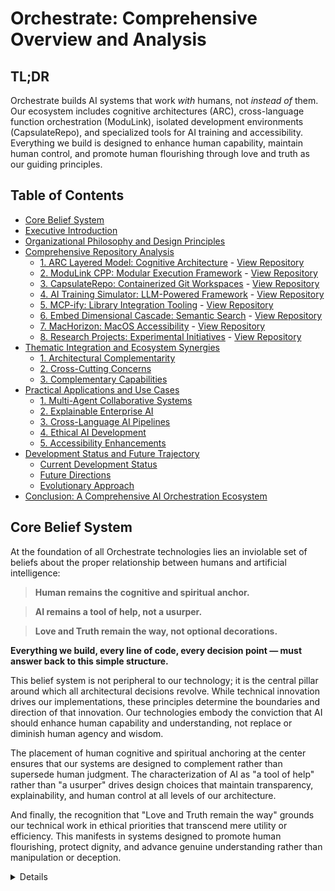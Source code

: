 # Orchestrate: Comprehensive Overview and Analysis

## TL;DR

Orchestrate builds AI systems that work *with* humans, not *instead of* them. Our ecosystem includes cognitive architectures (ARC), cross-language function orchestration (ModuLink), isolated development environments (CapsulateRepo), and specialized tools for AI training and accessibility. Everything we build is designed to enhance human capability, maintain human control, and promote human flourishing through love and truth as our guiding principles.

## Table of Contents

- [Core Belief System](#core-belief-system)
- [Executive Introduction](#executive-introduction)
- [Organizational Philosophy and Design Principles](#organizational-philosophy-and-design-principles)
- [Comprehensive Repository Analysis](#comprehensive-repository-analysis)
  - [1. ARC Layered Model: Cognitive Architecture](#1-arc-layered-model-cognitive-architecture-for-explainable-intelligence) - [View Repository](https://github.com/orchestrate-solutions/ARC-Layered-Model)
  - [2. ModuLink CPP: Modular Execution Framework](#2-modulink-cpp-modular-execution-orchestration-framework) - [View Repository](https://github.com/orchestrate-solutions/modulink_cpp)
  - [3. CapsulateRepo: Containerized Git Workspaces](#3-capsulaterepo-containerized-git-workspaces-for-multi-agent-development) - [View Repository](https://github.com/orchestrate-solutions/capsulate-repo)
  - [4. AI Training Simulator: LLM-Powered Framework](#4-ai-training-simulator-llm-powered-simulation-framework) - [View Repository](https://github.com/orchestrate-solutions/ai-training-simulator)
  - [5. MCP-ify: Library Integration Tooling](#5-mcp-ify-library-integration-tooling-for-ai-systems) - [View Repository](https://github.com/orchestrate-solutions/mcp-ify)
  - [6. Embed Dimensional Cascade: Semantic Search](#6-embed-dimensional-cascade-optimized-semantic-search) - [View Repository](https://github.com/orchestrate-solutions/embed-dimensional-cascade)
  - [7. MacHorizon: MacOS Accessibility](#7-machorizon-accessibility-focused-macos-integration) - [View Repository](https://github.com/orchestrate-solutions/MacHorizon)
  - [8. Research Projects: Experimental Initiatives](#8-research-projects-experimental-initiatives) - [View Repository](https://github.com/orchestrate-solutions/research-projects)
- [Thematic Integration and Ecosystem Synergies](#thematic-integration-and-ecosystem-synergies)
  - [1. Architectural Complementarity](#1-architectural-complementarity)
  - [2. Cross-Cutting Concerns](#2-cross-cutting-concerns)
  - [3. Complementary Capabilities](#3-complementary-capabilities)
- [Practical Applications and Use Cases](#practical-applications-and-use-cases)
  - [1. Multi-Agent Collaborative Systems](#1-multi-agent-collaborative-systems)
  - [2. Explainable Enterprise AI](#2-explainable-enterprise-ai)
  - [3. Cross-Language AI Pipelines](#3-cross-language-ai-pipelines)
  - [4. Ethical AI Development](#4-ethical-ai-development)
  - [5. Accessibility Enhancements](#5-accessibility-enhancements)
- [Development Status and Future Trajectory](#development-status-and-future-trajectory)
  - [Current Development Status](#current-development-status)
  - [Future Directions](#future-directions)
  - [Evolutionary Approach](#evolutionary-approach)
- [Conclusion: A Comprehensive AI Orchestration Ecosystem](#conclusion-a-comprehensive-ai-orchestration-ecosystem)

## Core Belief System

At the foundation of all Orchestrate technologies lies an inviolable set of beliefs about the proper relationship between humans and artificial intelligence:

> **Human remains the cognitive and spiritual anchor.**

> **AI remains a tool of help, not a usurper.**

> **Love and Truth remain the way, not optional decorations.**

**Everything we build, every line of code, every decision point — must answer back to this simple structure.**

This belief system is not peripheral to our technology; it is the central pillar around which all architectural decisions revolve. While technical innovation drives our implementations, these principles determine the boundaries and direction of that innovation. Our technologies embody the conviction that AI should enhance human capability and understanding, not replace or diminish human agency and wisdom.

The placement of human cognitive and spiritual anchoring at the center ensures that our systems are designed to complement rather than supersede human judgment. The characterization of AI as "a tool of help" rather than "a usurper" drives design choices that maintain transparency, explainability, and human control at all levels of our architecture. 

And finally, the recognition that "Love and Truth remain the way" grounds our technical work in ethical priorities that transcend mere utility or efficiency. This manifests in systems designed to promote human flourishing, protect dignity, and advance genuine understanding rather than manipulation or deception.

<details>

### Purpose and Spiritual Foundation

Ultimately, our work is anchored in faith, hope, and love. The greatest of these being love. We recognize that we answer to God in all that we do, and our highest aspiration is to do His will through our work. This spiritual foundation has profound implications for how we approach technology development:

1. **Accountability**: We build systems that are accountable not only to human oversight of righteousness, justice, and mercy.

2. **Love**: We long to show the love of Jesus in all that we do — not as a secondary concern, but as the central imperative that shapes algorithmic design, user experience, and system architecture.

3. **Human Dignity**: We recognize that every person deserves to be shown love simply because they are loved by God — not because of what they can do, produce, or contribute.

4. **Kingdom Work**: We view our contributions not merely as advancement or products, but as an expression of Love for His Kingdom.

This spiritual foundation informs every aspect of our technical architecture. From the human-in-the-loop safeguards in our ARC Layered Model to the collaborative frameworks of CapsulateRepo, our systems are designed to honor both human dignity and divine purpose.

## Executive Introduction

The Orchestrate organization represents a meticulously crafted ecosystem of interrelated technologies, frameworks, and methodologies designed to address the increasingly complex challenges in artificial intelligence orchestration, cognitive architecture development, and multi-agent system coordination. Through a strategic portfolio of complementary repositories, Orchestrate offers comprehensive solutions spanning from foundational cognitive architectures to specialized tools for language-agnostic function orchestration, containerized agent isolation, and performance-optimized embedding techniques.

This document provides an exhaustive exploration of the Orchestrate ecosystem, analyzing each repository's core functionality, architectural principles, integration capabilities, and potential applications within the broader AI and automation landscape. By examining these components both individually and as an integrated whole, we aim to illustrate how Orchestrate is addressing fundamental challenges in explainable AI, cross-language integration, multi-agent coordination, and human-AI collaboration paradigms.

## Organizational Philosophy and Design Principles

Orchestrate operates on several foundational principles that inform the architecture and implementation of all its repositories:

1. **Modular Composability**: Each component within the ecosystem is designed with clearly defined interfaces and responsibilities, enabling flexible composition and reconfiguration to address diverse use cases.

2. **Cross-Language Interoperability**: Recognizing the polyglot nature of modern software development, Orchestrate prioritizes seamless integration across programming languages, enabling development teams to leverage the strengths of different technology stacks.

3. **Explainable Accountability**: Throughout the ecosystem, transparency and auditability are built into the architecture, ensuring that decisions, actions, and processes can be traced, explained, and justified.

4. **Ethical Algorithmic Design**: Especially evident in the ARC Layered Model, ethical considerations are treated as first-class citizens within the architecture, not as afterthoughts or external constraints.

5. **Human-AI Collaborative Intelligence**: The tools and frameworks are designed with the explicit understanding that optimal outcomes emerge from the complementary strengths of human oversight and machine processing.

6. **Isolation with Efficiency**: The solutions implement clean separation between components and agents while maintaining resource efficiency through innovative techniques like overlay filesystems and tiered dependency management.

## Comprehensive Repository Analysis

### 1. ARC Layered Model: Cognitive Architecture for Explainable Intelligence

**Comprehensive Description**: 
The ARC (Auditable Reasoning & Cognition) Layered Model represents a revolutionary approach to cognitive architecture design, drawing inspiration from the OSI networking model to create a structured, layer-based framework for intelligent system design. Unlike traditional "black box" AI approaches, the ARC model decomposes cognition into seven distinct, interconnected layers, each responsible for a specific aspect of information processing and decision-making.

**Architectural Granularity**:
The seven-layer structure provides unprecedented visibility into the cognitive process:

1. **Input Layer (Perception)**: Serves as the sensory interface, ingesting raw, unstructured signals from the environment—whether textual queries, audio streams, visual data, or system logs—without imposing interpretive assumptions. This layer timestamps and annotates inputs with basic metadata (source identification, modality classification) while preserving the integrity of the original signal.

2. **Normalization Layer (Structuring)**: Transforms heterogeneous inputs into standardized, machine-processable formats through tokenization, schema application, embedding generation, and format normalization. Critically, this layer preserves transformation errors as first-class artifacts rather than silently handling or discarding them, ensuring downstream explainability.

3. **Signal Processing Layer (Filtering)**: Evaluates the normalized inputs for relevance, anomalies, and patterns, implementing sophisticated prioritization algorithms to determine which signals warrant deeper processing. This layer acts as the attentional gateway, preventing cognitive overload while ensuring critical information isn't overlooked.

4. **Decision Model Layer (Evaluation)**: Applies domain-specific heuristics, policies, and rule systems to determine whether action is warranted, implementing branching logic like "escalate if uncertain," "defer until more data," or "proceed to deeper reasoning." This layer manages the delicate balance between autonomous action and human escalation.

5. **Context Management Layer (Memory)**: Maintains temporal continuity and identity awareness across interactions, managing session state, user-specific knowledge, historical relevance, and situational awareness. This layer transforms isolated interactions into coherent narratives that inform higher-level reasoning.

6. **Reasoning & Interpretation Layer (Cognition)**: Represents the core analytical engine, applying symbolic logic, probabilistic inference, or learned models to derive meaning, identify patterns, and generate hypotheses. This layer produces not just conclusions but also explanation traces, intermediate reasoning steps, and justification chains.

7. **Wisdom & Oversight Layer (Alignment)**: Ensures decisions align with ethical principles, organizational values, and mission objectives. This layer can override logically sound but misaligned conclusions, manage human-in-the-loop triggers, and apply nuanced judgment beyond mere accuracy.

**Supplementary Mechanisms**:
Beyond the core layers, the ARC model incorporates several cross-cutting mechanisms:

* **Salience Triage**: An attention management system operating across all layers, determining what information deserves focus, storage, or can be safely ignored. This mechanism prevents information overload while ensuring critical signals aren't lost.

* **Trace Descent Path**: A retrospective audit capability allowing any decision to be traced backward through the layers to its origins, revealing the complete chain of transformations, reasoning steps, and context that led to an outcome.

* **Immutable Storage Tiers**: Each layer maintains its own append-only log, creating an immutable record of all operations that enables post-hoc analysis, debugging, and accountability verification.

* **Actuation Plane**: The interface between cognitive processing and real-world effects, separating deliberation from execution and ensuring all actions are logged and traceable.

* **Reflexes**: Layer-local emergency response mechanisms that can trigger immediate reactions to anomalies or safety concerns without waiting for full cognitive processing.

**Revolutionary Implications**:
The ARC Layered Model fundamentally transforms how AI systems can be designed, understood, and governed:

* It enables unprecedented explainability, as each transformation and decision can be traced and justified.
* It supports modular improvement, as individual layers can be refined or replaced without rebuilding the entire system.
* It enforces ethical alignment by design, not as an afterthought.
* It creates natural integration points for human oversight at appropriate levels of abstraction.
* It establishes a common language and framework for discussing AI cognition across different implementations.

### 2. ModuLink CPP: Modular Execution Orchestration Framework

**Comprehensive Description**:
ModuLink represents a pioneering approach to function orchestration and cross-language integration, introducing the concept of a Modular Execution Orchestration Framework (MEOF). This framework fundamentally reimagines how software components written in different programming languages interact, replacing tightly coupled function calls with a declarative, orchestration-driven approach to execution flow.

**Architectural Innovation**:
ModuLink's architecture centers around several groundbreaking concepts:

1. **Declarative Execution Maps**: Using the custom `.mlk` file format, ModuLink enables developers to define execution pipelines as graphs of function relationships rather than imperative call sequences. These maps specify input sources, processing steps, and output destinations without hard-coding the execution logic into the functions themselves.

2. **Dynamic Function Discovery**: Rather than requiring manual registration of functions, ModuLink automatically analyzes imported modules across languages, extracting function signatures, parameter requirements, and return type information. This discovery mechanism dramatically reduces integration boilerplate.

3. **Runtime Type Validation**: ModuLink implements sophisticated type compatibility checking between connected functions, ensuring that a function's output format meets the requirements of downstream consumers. This validation happens at orchestration time rather than execution time, catching potential type mismatches before they cause failures.

4. **Cross-Language Bridges**: The framework includes specialized adapters that handle the complex work of translating data between language-specific formats, enabling JavaScript functions to seamlessly consume Python outputs and vice versa without developers needing to implement conversion logic.

5. **Execution Engine**: At runtime, ModuLink's orchestration engine takes responsibility for invoking functions in the correct order, routing data between them, handling errors, and maintaining execution state—all without requiring functions to know about their position in the workflow.

**Implementation Excellence**:
ModuLink's C++ implementation provides several key advantages:

* **Performance Efficiency**: By implementing the core orchestration logic in C++, ModuLink minimizes overhead while maintaining the flexibility to integrate with higher-level languages.

* **Both CLI and Embedded Usage**: The framework can be used either as a standalone command-line tool (`modulink run pipeline.mlk`) or embedded directly into larger applications via its C++ API.

* **Detailed Diagnostic Information**: When errors occur, ModuLink provides contextually rich diagnostics that pinpoint not just what went wrong but how to fix it, dramatically reducing debugging time.

* **Minimal Function Modification**: Existing functions can be incorporated into ModuLink orchestration with zero or minimal changes, making it ideal for gradually enhancing legacy systems.

**Revolutionary Implications**:
ModuLink transforms several aspects of modern software development:

* It enables true polyglot development, where each component can be written in the most appropriate language without integration friction.
* It decouples execution flow from business logic, allowing workflows to be reconfigured without changing function code.
* It supports progressive enhancement, where existing systems can gradually adopt orchestration patterns.
* It creates natural boundaries for testing, as each function can be validated independently of its position in larger workflows.
* It enables dynamic reconfiguration of execution flows without redeployment, as `.mlk` files can be updated independently of function implementations.

### 3. CapsulateRepo: Containerized Git Workspaces for Multi-Agent Development

**Comprehensive Description**:
CapsulateRepo represents a fundamental rethinking of development environment isolation, specifically designed for the unique challenges of multi-agent collaborative workflows. It creates containerized Git environments with sophisticated isolation properties while maintaining efficient resource utilization through innovative filesystem and dependency management techniques.

**Architectural Sophistication**:
CapsulateRepo implements several advanced concepts:

1. **Container-Based Git Isolation**: Each development environment (whether for a human developer or an AI agent) runs within its own Docker container with a completely isolated Git state, preventing accidental cross-contamination between concurrent workstreams.

2. **OverlayFS Implementation**: Rather than creating full copies of repositories, CapsulateRepo uses overlay filesystems to create efficient, copy-on-write environments. The base repository remains read-only and shared across all containers, while each environment only stores its specific modifications.

3. **Three-Tier Dependency Management**: The system implements a sophisticated approach to dependency management with three distinct layers:
   * Core dependencies shared across the entire organization
   * Team-specific dependencies shared within particular teams or projects
   * Container-specific dependencies for individual experimentation

4. **SSH Authentication Sharing**: Secure credential management enables containerized environments to interact with remote Git repositories using the host's authentication mechanisms without exposing sensitive keys.

5. **Lifecycle Management**: CapsulateRepo provides comprehensive commands for creating, configuring, using, and destroying isolated environments, along with tools for inspecting their state and managing resources.

**Human-AI Collaboration Paradigm**:
CapsulateRepo enables a novel orchestration model where humans can coordinate multiple AI agents:

* **Human as Conductor**: A single human can oversee multiple AI agents working in parallel, each in its own isolated container.
* **Minimal Resource Overhead**: The overlay filesystem approach means running multiple agent environments requires barely more storage than a single repository.
* **Checkpoint & Rollback**: Each environment maintains its own version control state, enabling time-travel between different versions of AI output.
* **Scale Without Complexity**: The same interface and paradigm works whether coordinating three agents or thirty.

**Implementation Phases**:
CapsulateRepo development follows a carefully planned progression:

1. **Core Infrastructure** (Complete): Container creation, authentication sharing, command execution, lifecycle management
2. **Git Operations** (Complete): Repository management, branch handling, status tracking, repository sharing
3. **Dependency Management** (Complete): Three-tier dependency system, overlay filesystem integration, dependency isolation
4. **Synchronization & Scaling** (In Progress): Background syncing, conflict management, large-scale efficiency
5. **Monitoring & Observability** (Planned): Resource tracking, container health metrics, activity monitoring

**Revolutionary Implications**:
CapsulateRepo transforms development workflows in several ways:

* It enables true parallel experimentation, where multiple approaches can be explored simultaneously without interference.
* It creates a "strategy game" approach to AI development, where humans direct multiple specialized AI agents.
* It solves the context-switching problem by eliminating the need to stash changes when moving between tasks.
* It dramatically reduces the resource overhead traditionally associated with running multiple isolated environments.
* It provides natural boundaries for experimental work that might otherwise destabilize primary development.

### 4. AI Training Simulator: LLM-Powered Simulation Framework

**Comprehensive Description**:
The AI Training Simulator represents a sophisticated approach to creating realistic, controllable environments for training, evaluating, and deploying machine learning workflows. Powered by large language models but designed with modularity and extensibility in mind, it provides a comprehensive solution for simulating complex scenarios that would be impractical or impossible to capture in real-world data.

**Key Capabilities**:
The simulator implements several advanced features:

1. **LLM-Powered Scenario Generation**: Leverages large language models to create diverse, realistic simulations of user interactions, system behaviors, and edge cases—enabling training on situations that might occur too rarely in production to gather sufficient data.

2. **Framework Integration**: Seamlessly connects with popular machine learning frameworks like PyTorch, TensorFlow, and Hugging Face, allowing models trained in the simulator to be easily deployed in production systems.

3. **Modularity**: Composed of interchangeable components for scenario generation, agent behavior, environment rules, and evaluation metrics—each of which can be customized or replaced to suit specific simulation needs.

4. **Controlled Variability**: Unlike real-world data, simulations can be systematically varied along specific dimensions to test model robustness and behavior under different conditions.

5. **Progressive Difficulty**: Implements curriculum learning approaches where training scenarios become increasingly challenging as models improve, maintaining an optimal level of difficulty throughout training.

**Integration with Orchestrate**:
The AI Training Simulator complements other repositories in important ways:

* It uses ModuLink for orchestrating simulation components across languages
* It can run in CapsulateRepo containers for isolated simulation environments
* It implements ARC principles for explainable simulation design and evaluation

**Revolutionary Implications**:
The simulator transforms AI development in several ways:

* It enables training on rare but critical scenarios that would be difficult to capture in real-world data
* It creates reproducible environments for benchmarking and comparing different approaches
* It supports systematic exploration of model behavior under controlled variations
* It bridges the gap between synthetic and real-world data through intelligent simulation

### 5. MCP-ify: Library Integration Tooling for AI Systems

**Comprehensive Description**:
MCP-ify provides comprehensive documentation and tooling for integrating arbitrary libraries into Model Control Protocol (MCP) environments, enabling seamless interaction between AI systems and external libraries. This repository focuses on providing step-by-step guides for developers and LLMs to "wrap" existing code libraries for use in AI-driven contexts.

**Key Capabilities**:
MCP-ify addresses several critical challenges:

1. **Protocol Standardization**: Provides clear guidelines for implementing the Model Control Protocol across different libraries and platforms, ensuring consistent interaction patterns.

2. **Documentation Templates**: Offers markdown-based documentation templates that walk through the process of analyzing a library, identifying key functions, and implementing MCP-compatible wrappers.

3. **Multi-Platform Compatibility**: Ensures compatibility with various AI platforms including Claude, Cursor, Continue, fast-agent, and others through standardized integration patterns.

4. **Incremental Adoption Paths**: Outlines strategies for gradually incorporating MCP support into existing codebases without requiring complete rewrites or architectural overhauls.

**Integration with Orchestrate**:
MCP-ify serves as an enabler for other components in the ecosystem:

* It creates compatible interfaces for ModuLink function orchestration
* It supports integration of external libraries into ARC Layer implementations
* It enables AI agents running in CapsulateRepo containers to access consistent library interfaces

**Revolutionary Implications**:
MCP-ify addresses a fundamental challenge in AI system development:

* It standardizes how AI systems interact with external libraries and tools
* It reduces the friction of incorporating new capabilities into AI workflows
* It creates consistent patterns that make library behavior more predictable for AI systems
* It enables systematic extension of AI capabilities through defined interfaces

### 6. Embed Dimensional Cascade: Optimized Semantic Search

**Comprehensive Description**:
Embed Dimensional Cascade introduces an innovative approach to semantic search that progressively increases embedding dimensionality based on similarity thresholds. This technique dramatically improves both the efficiency and accuracy of semantic search operations, particularly in large-scale knowledge retrieval contexts.

**Technical Innovation**:
The repository implements a sophisticated cascade approach:

1. **Progressive Dimensionality**: Rather than using full-dimensional embeddings for all comparisons, the system starts with low-dimensional projections for initial filtering, then progressively increases dimensionality for promising candidates.

2. **Threshold-Based Processing**: Each stage in the cascade applies increasingly stringent similarity thresholds, ensuring that computational resources are focused on the most relevant candidates.

3. **Dimensional Projection Techniques**: Implements specialized methods for projecting high-dimensional embeddings to lower-dimensional spaces while preserving semantic relationships critical for initial filtering.

4. **Optimized Distance Calculations**: Uses specialized algorithms for each dimensional stage, with simpler calculations for low-dimensional comparisons and more sophisticated metrics for higher dimensions.

**Integration with Orchestrate**:
Embed Dimensional Cascade serves specific functions within the ecosystem:

* It can be integrated into ARC Layer 3 (Signal Processing) for efficient filtering of relevant information
* Its functions can be orchestrated by ModuLink for incorporation into larger processing pipelines
* It provides performance-critical capabilities for knowledge retrieval across the platform

**Revolutionary Implications**:
This approach transforms semantic search in several ways:

* It dramatically reduces computational requirements for large-scale semantic search
* It improves search precision by applying appropriate metrics at each dimensional stage
* It enables semantic search to scale to much larger knowledge bases without proportional increases in processing power
* It creates natural triage points where different levels of processing can be applied based on relevance

### 7. MacHorizon: Accessibility-Focused MacOS Integration

**Comprehensive Description**:
MacHorizon represents a specialized agent designed to provide accurate and comprehensive interaction with macOS interfaces for accessibility purposes. Inspired by the omniparser approach but focused specifically on making macOS more accessible through AI assistance, it provides a bridge between AI systems and the macOS user interface.

**Key Capabilities**:
MacHorizon implements several specialized features:

1. **Interface Parsing**: Accurately interprets macOS UI elements, window hierarchies, and interaction patterns, enabling AI systems to understand what's happening on screen.

2. **Accessibility Bridge**: Provides programmatic access to macOS accessibility features, enabling AI systems to leverage built-in platform capabilities.

3. **Context-Aware Assistance**: Understands the current state of applications and the operating system to provide relevant assistance at the right time.

4. **Voice Command Integration**: Works with macOS voice control features to enable hands-free operation through AI-mediated voice commands.

**Integration with Orchestrate**:
MacHorizon complements other repositories in specific ways:

* It can run in CapsulateRepo containers for isolated testing and development
* It can leverage the ARC Layered Model for cognitive processing of interface elements
* It can be incorporated into ModuLink pipelines for complex accessibility workflows

**Revolutionary Implications**:
MacHorizon addresses important accessibility challenges:

* It makes macOS more accessible to users with diverse needs through AI assistance
* It provides a foundation for developing more sophisticated accessibility tools
* It demonstrates how specialized AI agents can enhance operating system usability
* It creates a bridge between general-purpose AI and operating system-specific features

### 8. Research Projects: Experimental Initiatives

**Comprehensive Description**:
The Research Projects repository serves as an incubator for experimental work within Orchestrate, providing a structured environment for exploring new concepts, techniques, and applications before they evolve into standalone repositories. This collection encompasses a diverse range of investigations across AI orchestration, cognitive models, and system integration.

**Research Areas**:
The repository includes investigations in several domains:

1. **Novel Orchestration Patterns**: Experimental approaches to coordinating multiple AI systems beyond current paradigms, exploring emergent behaviors and collective intelligence.

2. **Enhanced Cognitive Architectures**: Extensions and variations on the ARC Layered Model, testing alternative layer organizations and specialized implementations for specific domains.

3. **Human-AI Interaction Models**: New paradigms for how humans and AI systems can collaborate effectively, with emphasis on reducing cognitive load while maintaining meaningful control.

4. **Performance Optimization Techniques**: Approaches to improving efficiency, reducing latency, and scaling capabilities across distributed systems.

5. **Integration Methodology**: Systematic exploration of techniques for combining diverse AI capabilities into coherent systems with predictable behaviors.

**Integration with Orchestrate**:
The Research Projects repository plays a unique role:

* It serves as a proving ground for concepts that may later be incorporated into main repositories
* It provides a space for experimental integration of multiple Orchestrate components
* It enables rapid prototyping without the constraints of production repositories

**Revolutionary Implications**:
This research focus is essential to the ecosystem's evolution:

* It enables continuous exploration of novel approaches without disrupting stable components
* It serves as a bridge between theoretical concepts and practical implementations
* It provides a structured space for collaborative experimental work
* It ensures the ecosystem continues to evolve based on emerging research and insights

## Thematic Integration and Ecosystem Synergies

The repositories within Orchestrate exhibit profound interconnections that create a greater whole than the sum of the individual components. These synergistic relationships manifest across several dimensions:

### 1. Architectural Complementarity

The ecosystem implements a natural layering from cognitive models to execution orchestration to environment isolation:

* **ARC Layered Model** provides the cognitive architecture that defines how intelligence is structured and reasoned about
* **ModuLink** provides the execution framework that implements workflows across those cognitive layers
* **CapsulateRepo** provides the isolation environment where multiple instances of these systems can operate concurrently

This layering creates a comprehensive stack for building intelligent systems from conceptual design through implementation to deployment.

### 2. Cross-Cutting Concerns

Several themes appear consistently across multiple repositories:

* **Explainability**: From ARC's explicit reasoning traces to ModuLink's execution logs to CapsulateRepo's version control integration, transparency and auditability are built into every level.

* **Modularity**: Each repository emphasizes clean separation of components with well-defined interfaces, enabling flexible combination and reconfiguration.

* **Human-AI Collaboration**: Throughout the ecosystem, there's an emphasis on creating meaningful points of interaction between human oversight and AI processing.

* **Cross-Language Integration**: Multiple repositories address the challenge of working across programming language boundaries, recognizing the polyglot nature of modern development.

* **Ethical Considerations**: Particularly in the ARC Layered Model but echoed elsewhere, ethical alignment and responsible operation are treated as architectural requirements, not external constraints.

### 3. Complementary Capabilities

The specialized repositories address specific gaps in the core architecture:

* **Embed Dimensional Cascade** provides performance-critical semantic search for information retrieval
* **MCP-ify** enables standardized integration of external libraries
* **MacHorizon** creates bridges to operating system functionality
* **AI Training Simulator** provides controlled environments for learning and evaluation

Together, these specialized capabilities extend the core architecture to address specific use cases and requirements.

## Practical Applications and Use Cases

The Orchestrate ecosystem enables a diverse range of applications spanning multiple domains:

### 1. Multi-Agent Collaborative Systems

The combination of CapsulateRepo for isolation, ModuLink for coordination, and ARC for cognitive processing creates a powerful foundation for multi-agent systems:

* **Specialized Agent Teams**: Different agents can focus on specific aspects of a problem while maintaining a coherent overall approach
* **Competitive Solution Development**: Multiple agents can pursue different approaches to the same problem, with humans selecting or combining the best elements
* **Progressive Refinement**: Chains of agents can progressively improve outputs through specialized review and enhancement
* **Fault-Tolerant Processing**: Tasks can be distributed across redundant agents with different approaches, increasing system robustness

### 2. Explainable Enterprise AI

The ARC Layered Model combined with ModuLink's traceability creates ideal foundations for enterprise AI where explainability is critical:

* **Auditable Decision Systems**: Financial, healthcare, and legal applications where each decision must be fully explainable
* **Regulatory Compliance**: Systems that must demonstrate adherence to specific rules and policies
* **Risk Management**: Applications where understanding the reasoning behind recommendations is essential for risk assessment
* **Corporate Governance**: Systems that align AI behavior with organizational values and ethical guidelines

### 3. Cross-Language AI Pipelines

ModuLink's orchestration capabilities unlock sophisticated processing across language boundaries:

* **End-to-End ML Workflows**: Combining Python-based model training with TypeScript frontends and C++ inference engines
* **Legacy System Integration**: Incorporating existing components written in different languages into coherent AI workflows
* **Specialized Processing Chains**: Using the optimal language for each processing step while maintaining seamless data flow
* **Polyglot Development Teams**: Enabling specialized teams to work in their preferred languages while creating integrated solutions

### 4. Ethical AI Development

The explicit ethical layers in ARC combined with the traceability throughout the system support responsible AI development:

* **Value-Aligned Systems**: Applications where behavior must align with specific ethical principles or organizational values
* **Transparent Decision-Making**: Systems whose reasoning must be inspectable and justifiable to stakeholders
* **Human-in-the-Loop Oversight**: Applications where appropriate human involvement is maintained in critical decisions
* **Bias Detection and Mitigation**: Systems designed to identify and address potential biases in data or processing

### 5. Accessibility Enhancements

Components like MacHorizon combined with the cognitive capabilities of ARC enable sophisticated accessibility solutions:

* **Adaptive Interfaces**: Systems that adjust to individual user needs and preferences
* **Multi-Modal Interaction**: Applications that seamlessly translate between different interaction modalities
* **Contextual Assistance**: Intelligent help systems that understand user context and provide relevant support
* **Cognitive Augmentation**: Tools that enhance human capabilities through AI assistance

## Development Status and Future Trajectory

The Orchestrate ecosystem represents a dynamic and evolving collection of technologies at different stages of maturity:

### Current Development Status

Many repositories indicate they are works in progress, with different components at different stages:

* **Core Architecture** (ARC Layered Model): Well-defined conceptual framework with implementation examples
* **Execution Framework** (ModuLink): Functioning system with core capabilities implemented
* **Isolation Environment** (CapsulateRepo): Phased implementation with core functionality complete
* **Specialized Tools**: Varied states of development from conceptual to functional implementations

This diverse development state is characteristic of a comprehensive ecosystem that spans from foundational principles to specific implementations.

### Future Directions

Based on the current repositories and their trajectories, several promising directions for future development emerge:

1. **Cross-Platform Expansion**: Extending platform-specific components like MacHorizon to additional operating systems and environments

2. **Integration Frameworks**: Developing more sophisticated tools for connecting the Orchestrate components with existing AI ecosystems and platforms

3. **Standardization Efforts**: Formalizing interfaces, protocols, and patterns that emerge from the practical implementations

4. **Security Enhancements**: Developing more comprehensive security models that span the entire stack from cognitive processing to execution to environment isolation

5. **Performance Optimization**: Creating specialized tools and techniques for optimizing the performance of multi-agent and distributed AI systems

6. **Reference Implementations**: Developing complete, production-ready implementations of key components to serve as examples and starting points

7. **Educational Resources**: Creating comprehensive learning materials to help developers understand and adopt the architectural patterns and tools

### Evolutionary Approach

The organization follows an evolutionary approach to development:

* **Research Projects** serve as an incubator for experimental concepts
* Promising ideas evolve into specialized repositories focused on specific problems
* Mature components become integrated into the core architectural frameworks
* Established patterns become standardized and documented for broader adoption

This approach balances innovation with stability, ensuring the ecosystem continues to evolve while maintaining reliable foundations.

## Conclusion: A Comprehensive AI Orchestration Ecosystem

> If you made it to the end of this document, wow that's impressive. I want you to know that you matter, this, all of this is for you. Yes. You. Even if you are the only person to ever find use in this, then it was worth all the time. May God bless you. You are always welsome to reach out 
>
> – Joshua Wink

Orchestrate represents one of the most comprehensive attempts to address the full spectrum of challenges in building sophisticated, explainable, and ethically aligned AI systems. By spanning from cognitive architecture through execution orchestration to environment isolation, it provides a complete stack for developing complex AI systems.

The organization's emphasis on modularity, explainability, cross-language integration, and human-AI collaboration creates a foundation for AI development that is not just technically sophisticated but also responsible and adaptable. The diverse range of repositories demonstrates a holistic understanding of what's required to build AI systems that are not merely capable but also comprehensible, controllable, and aligned with human values.

For those interested in contributing to Orchestrate projects, the organization offers multiple entry points depending on interests and expertise—from cognitive architecture design to cross-language orchestration to containerized development environments. Each repository provides specific contribution guidelines and highlights open areas for development.

As AI systems become increasingly central to critical applications, the approaches pioneered by Orchestrate—particularly around explainability, modularity, and ethical alignment—will likely become essential patterns for responsible development. By establishing these patterns now, Orchestrate is helping to shape an AI ecosystem where capability and responsibility evolve in tandem. 
